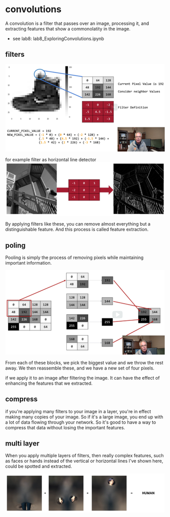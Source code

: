 # convolutions

A convolution is a filter that passes over an image, processing it, and extracting features that show a commonolatity in the image.

* see lab8: lab8_ExploringConvolutions.ipynb

## filters

![](filter1.png)

for example filter as horizontal line detector
![](filter2.png)

By applying filters like these, you can remove almost everything
but a distinguishable feature.
And this process is called feature extraction.

## poling

Pooling is simply the process of removing pixels
while maintaining important information.

![](filter3.png)

From each of these blocks, we pick the biggest value
and we throw the rest away.
We then reassemble these, and we have a new set of four pixels.

if we apply it to an image after filtering the image.
It can have the effect of enhancing the features that we extracted.

## compress

 if you're applying many filters to your image in a layer,
you're in effect making many copies of your image.
So if it's a large image, you end up with a lot
of data flowing through your network.
So it's good to have a way to compress that data without losing
the important features.


## multi layer

When you apply multiple layers of filters,
then really complex features, such as faces or hands
instead of the vertical or horizontal lines I've shown here,
could be spotted and extracted.

![](filter4.png)
